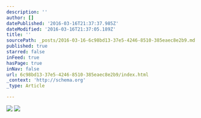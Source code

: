 ```yaml
---
description: ''
author: []
datePublished: '2016-03-16T21:37:37.985Z'
dateModified: '2016-03-16T21:37:05.189Z'
title: ''
sourcePath: _posts/2016-03-16-6c98bd13-37e5-4246-8510-385eaec8e2b9.md
published: true
starred: false
inFeed: true
hasPage: true
inNav: false
url: 6c98bd13-37e5-4246-8510-385eaec8e2b9/index.html
_context: 'http://schema.org'
_type: Article

---
```

![](https://the-grid-user-content.s3-us-west-2.amazonaws.com/c9c23592-dab0-4d45-8f5a-1ad4450f80c5.png)
![](https://the-grid-user-content.s3-us-west-2.amazonaws.com/b0686d29-2c57-4d07-93a1-f7330f39ae98.png)